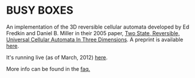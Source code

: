 BUSY BOXES
==========

An implementation of the 3D reversible cellular automata developed by Ed Fredkin and Daniel B. Miller in their 2005 paper,
<a href="http://dl.acm.org/citation.cfm?id=1062261.1062271">Two State, Reversible, Universal Cellular Automata In Three Dimensions</a>. 
A preprint is available <a href="http://arxiv.org/pdf/nlin/0501022">here</a>.

It's running live (as of March, 2012) <a href="http://bbx.logqr.com/">here</a>.

More info can be found in the <a href="http://bbx.logqr.com/faq.html">faq.</a>
